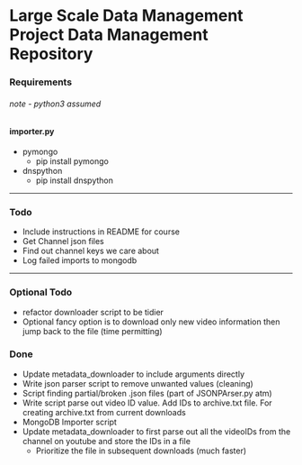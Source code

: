 # Large Scale Data Management Project Data Management Repository

### Requirements 
###### note - python3 assumed
#### importer.py
* pymongo
  * pip install pymongo
* dnspython
  * pip install dnspython



---

### Todo
* Include instructions in README for course
* Get Channel json files
* Find out channel keys we care about
* Log failed imports to mongodb

---
### Optional Todo
* refactor downloader script to be tidier
* Optional fancy option is to download only new video information then jump back to the file (time permitting) 


### Done
* Update metadata_downloader to include arguments directly
* Write json parser script to remove unwanted values (cleaning)
* Script finding partial/broken .json files (part of JSONPArser.py atm)
* Write script parse out video ID value. Add IDs to archive.txt file. For creating archive.txt from current downloads
* MongoDB Importer script
* Update metadata_downloader to first parse out all the videoIDs from the channel on youtube and store the IDs in a file
  * Prioritize the file in subsequent downloads (much faster)

